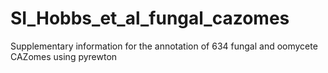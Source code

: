 # SI_Hobbs_et_al_fungal_cazomes
Supplementary information for the annotation of 634 fungal and oomycete CAZomes using pyrewton

